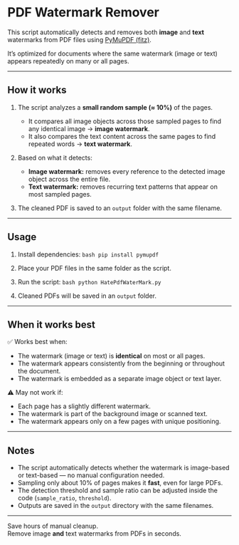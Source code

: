 # PDF Watermark Remover

This script automatically detects and removes both **image** and **text** watermarks from PDF files using [PyMuPDF (fitz)](https://pymupdf.readthedocs.io/).

It’s optimized for documents where the same watermark (image or text) appears repeatedly on many or all pages.

---

## How it works

1. The script analyzes a **small random sample (≈ 10%)** of the pages.  
   - It compares all image objects across those sampled pages to find any identical image → **image watermark**.  
   - It also compares the text content across the same pages to find repeated words → **text watermark**.

2. Based on what it detects:  
   - **Image watermark:** removes every reference to the detected image object across the entire file.  
   - **Text watermark:** removes recurring text patterns that appear on most sampled pages.

3. The cleaned PDF is saved to an `output` folder with the same filename.

---

## Usage

1. Install dependencies:
``bash
pip install pymupdf``

3. Place your PDF files in the same folder as the script.

4. Run the script:
``bash
python HatePdfWaterMark.py``

5. Cleaned PDFs will be saved in an `output` folder.

---

## When it works best

✅ Works best when:
- The watermark (image or text) is **identical** on most or all pages.  
- The watermark appears consistently from the beginning or throughout the document.  
- The watermark is embedded as a separate image object or text layer.

⚠️ May not work if:
- Each page has a slightly different watermark.  
- The watermark is part of the background image or scanned text.  
- The watermark appears only on a few pages with unique positioning.

---

## Notes

- The script automatically detects whether the watermark is image-based or text-based — no manual configuration needed.  
- Sampling only about 10% of pages makes it **fast**, even for large PDFs.  
- The detection threshold and sample ratio can be adjusted inside the code (`sample_ratio`, `threshold`).  
- Outputs are saved in the `output` directory with the same filenames.

---

Save hours of manual cleanup.  
Remove image **and** text watermarks from PDFs in seconds.
